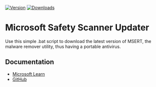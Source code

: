 [![Version](https://img.shields.io/badge/version-1.1-green)](https://github.com/KaioHSG/msert-updater/releases/latest)
[![Downloads](https://img.shields.io/github/downloads/KaioHSG/msert-updater/total)](https://github.com/KaioHSG/msert-updater/releases)

# Microsoft Safety Scanner Updater

Use this simple .bat script to download the latest version of MSERT, the malware remover utility, thus having a portable antivirus.

## Documentation

* [Microsoft Learn](https://learn.microsoft.com/microsoft-365/security/intelligence/safety-scanner-download)
* [GitHub](https://github.com/MicrosoftDocs/microsoft-365-docs/blob/public/microsoft-365/security/intelligence/safety-scanner-download.md)
